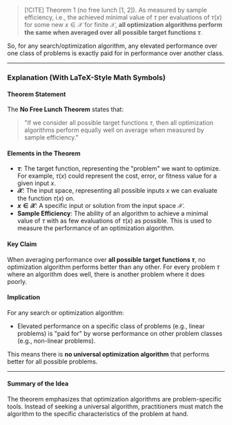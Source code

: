 
>[!CITE] Theorem 1 (no free lunch [1, 2]). As measured by sample efficiency, i.e., the achieved minimal value of $\tau$ per evaluations of $\tau(x)$ for some new $x \in \mathcal{X}$ for finite $\mathcal{X}$, **all optimization algorithms perform the same when averaged over all possible target functions $\tau$**.

So, for any search/optimization algorithm, any elevated performance over one class of problems is exactly paid for in performance over another class.

---

### Explanation (With LaTeX-Style Math Symbols)

#### Theorem Statement

The **No Free Lunch Theorem** states that:

> "If we consider all possible target functions $\tau$, then all optimization algorithms perform equally well on average when measured by sample efficiency."

#### Elements in the Theorem

- **$\tau$**: The target function, representing the "problem" we want to optimize. For example, $\tau(x)$ could represent the cost, error, or fitness value for a given input $x$.
- **$\mathcal{X}$**: The input space, representing all possible inputs $x$ we can evaluate the function $\tau(x)$ on.
- **$x \in \mathcal{X}$**: A specific input or solution from the input space $\mathcal{X}$.
- **Sample Efficiency**: The ability of an algorithm to achieve a minimal value of $\tau$ with as few evaluations of $\tau(x)$ as possible. This is used to measure the performance of an optimization algorithm.

#### Key Claim

When averaging performance over **all possible target functions $\tau$**, no optimization algorithm performs better than any other. For every problem $\tau$ where an algorithm does well, there is another problem where it does poorly.

#### Implication

For any search or optimization algorithm:

- Elevated performance on a specific class of problems (e.g., linear problems) is "paid for" by worse performance on other problem classes (e.g., non-linear problems).

This means there is **no universal optimization algorithm** that performs better for all possible problems.

---

#### Summary of the Idea

The theorem emphasizes that optimization algorithms are problem-specific tools. Instead of seeking a universal algorithm, practitioners must match the algorithm to the specific characteristics of the problem at hand.
